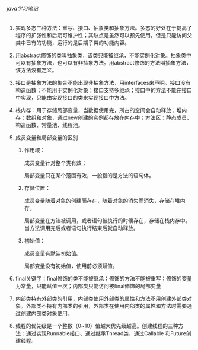 ###### java学习笔记

1. 实现多态三种方法：重写、接口、抽象类和抽象方法。多态的好处在于提高了程序的扩张性和后期可维护性；其缺点是虽然可以预先使用，但是只能访问父类中已有的功能，运行的是后期子类的功能内容。

2. 用abstract修饰的类叫抽象类，该类只能被继承，不能实例化对象。抽象类中可以有抽象方法，也可以有非抽象方法。用abstract修饰的方法叫抽象方法，该方法没有定义。

3. 接口是抽象方法的集合不能出现非抽象方法，用interfaces来声明。接口没有构造函数；不能用于实例化对象；接口支持多继承；接口中的方法不能在接口中实现，只能由实现接口的类来实现接口中方法。

4. 栈内存：用于存储局部变量，当数据使用完，所占的空间会自动释放；堆内存：数组和对象，通过new创建的实例都存放在内存中；方法区：静态成员、构造函数、常量池、线程池。

5. 成员变量和局部变量的区别

   1. 作用域：

      成员变量针对整个类有效；

      局部变量只在某个范围有效，一般指的是方法的语句体。

   2. 存储位置：

      成员变量随着对象的创建而存在，随着对象的消失而消失，存储在堆内存。

      局部变量在方法被调用，或者语句被执行的时候存在，存储在栈内存中。当方法调用完后或者语句执行结束后就自动释放。

   3. 初始值：

      成员变量有默认初始值。

      局部变量没有初始值，使用前必须赋值。

6. final关键字：final修饰的类不能被继承；修饰的方法不能被重写；修饰的变量为常量，只能赋值一次；内部类只能访问被final修饰的局部变量

7. 内部类持有外部类的引用，内部类使用外部类的属性和方法不用创建外部类对象。外部类不持有内部类的引用，外部类在使用内部类的属性和方法时需要通过创建内部类对象使用。

8. 线程的优先级是一个整数（0~10）值越大优先级越高。创建线程的三种方法：通过实现Runnable接口、通过继承Thread类、通过Callable 和Future创建线程。